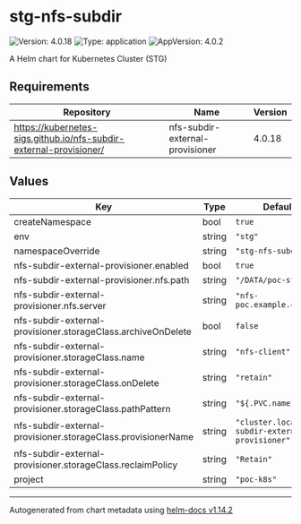 # stg-nfs-subdir

![Version: 4.0.18](https://img.shields.io/badge/Version-4.0.18-informational?style=flat-square) ![Type: application](https://img.shields.io/badge/Type-application-informational?style=flat-square) ![AppVersion: 4.0.2](https://img.shields.io/badge/AppVersion-4.0.2-informational?style=flat-square)

A Helm chart for Kubernetes Cluster (STG)

## Requirements

| Repository | Name | Version |
|------------|------|---------|
| https://kubernetes-sigs.github.io/nfs-subdir-external-provisioner/ | nfs-subdir-external-provisioner | 4.0.18 |

## Values

| Key | Type | Default | Description |
|-----|------|---------|-------------|
| createNamespace | bool | `true` |  |
| env | string | `"stg"` |  |
| namespaceOverride | string | `"stg-nfs-subdir"` |  |
| nfs-subdir-external-provisioner.enabled | bool | `true` |  |
| nfs-subdir-external-provisioner.nfs.path | string | `"/DATA/poc-stg-k8s"` |  |
| nfs-subdir-external-provisioner.nfs.server | string | `"nfs-poc.example.co.kr"` |  |
| nfs-subdir-external-provisioner.storageClass.archiveOnDelete | bool | `false` |  |
| nfs-subdir-external-provisioner.storageClass.name | string | `"nfs-client"` |  |
| nfs-subdir-external-provisioner.storageClass.onDelete | string | `"retain"` |  |
| nfs-subdir-external-provisioner.storageClass.pathPattern | string | `"${.PVC.name}"` |  |
| nfs-subdir-external-provisioner.storageClass.provisionerName | string | `"cluster.local/nfs-subdir-external-provisioner"` |  |
| nfs-subdir-external-provisioner.storageClass.reclaimPolicy | string | `"Retain"` |  |
| project | string | `"poc-k8s"` |  |

----------------------------------------------
Autogenerated from chart metadata using [helm-docs v1.14.2](https://github.com/norwoodj/helm-docs/releases/v1.14.2)
